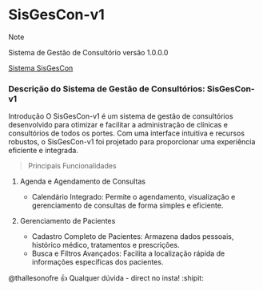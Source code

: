 # SisGesCon-v1

> [!NOTE]
> Sistema de Gestão de Consultório versão 1.0.0.0

[Sistema SisGesCon](http://thallesonofre.com.br)

### Descrição do Sistema de Gestão de Consultórios: SisGesCon-v1
Introdução
O SisGesCon-v1 é um sistema de gestão de consultórios desenvolvido para otimizar e facilitar a administração de clínicas e consultórios de todos os portes. Com uma interface intuitiva e recursos robustos, o SisGesCon-v1 foi projetado para proporcionar uma experiência eficiente e integrada.

> Principais Funcionalidades

1. Agenda e Agendamento de Consultas
    - Calendário Integrado: Permite o agendamento, visualização e gerenciamento de consultas de forma simples e eficiente.

2. Gerenciamento de Pacientes
    - Cadastro Completo de Pacientes: Armazena dados pessoais, histórico médico, tratamentos e prescrições.
    - Busca e Filtros Avançados: Facilita a localização rápida de informações específicas dos pacientes.



@thallesonofre :+1: Qualquer dúvida - direct no insta! :shipit:
